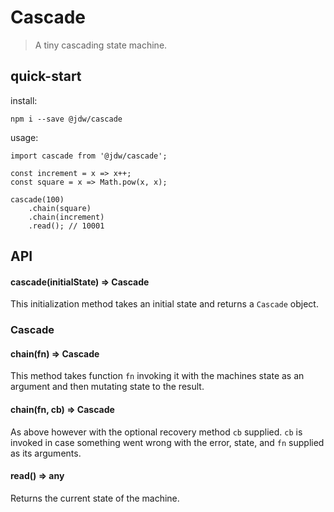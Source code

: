 Cascade
===

> A tiny cascading state machine.

## quick-start

install:
```
npm i --save @jdw/cascade
```

usage:
```
import cascade from '@jdw/cascade';

const increment = x => x++;
const square = x => Math.pow(x, x);

cascade(100)
    .chain(square)
    .chain(increment)
    .read(); // 10001
```

## API

#### cascade(initialState) => Cascade

This initialization method takes an initial state and returns a `Cascade`
object.

### Cascade

#### chain(fn) => Cascade

This method takes function `fn` invoking it with the machines state as an
argument and then mutating state to the result.

#### chain(fn, cb) => Cascade

As above however with the optional recovery method `cb` supplied. `cb` is invoked
in case something went wrong with the error, state, and `fn` supplied as its
arguments.

#### read() => any

Returns the current state of the machine.

